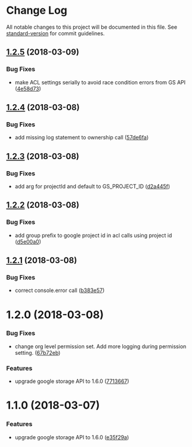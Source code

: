 # Change Log

All notable changes to this project will be documented in this file. See [standard-version](https://github.com/conventional-changelog/standard-version) for commit guidelines.

<a name="1.2.5"></a>
## [1.2.5](https://github.com/npm-wharf/k8s-bucketbrigade/compare/v1.2.4...v1.2.5) (2018-03-09)


### Bug Fixes

* make ACL settings serially to avoid race condition errors from GS API ([4e58d73](https://github.com/npm-wharf/k8s-bucketbrigade/commit/4e58d73))



<a name="1.2.4"></a>
## [1.2.4](https://github.com/npm-wharf/k8s-bucketbrigade/compare/v1.2.3...v1.2.4) (2018-03-08)


### Bug Fixes

* add missing log statement to ownership call ([57de6fa](https://github.com/npm-wharf/k8s-bucketbrigade/commit/57de6fa))



<a name="1.2.3"></a>
## [1.2.3](https://github.com/npm-wharf/k8s-bucketbrigade/compare/v1.2.2...v1.2.3) (2018-03-08)


### Bug Fixes

* add arg for projectId and default to GS_PROJECT_ID ([d2a445f](https://github.com/npm-wharf/k8s-bucketbrigade/commit/d2a445f))



<a name="1.2.2"></a>
## [1.2.2](https://github.com/npm-wharf/k8s-bucketbrigade/compare/v1.2.1...v1.2.2) (2018-03-08)


### Bug Fixes

* add group prefix to google project id in acl calls using project id ([d5e00a0](https://github.com/npm-wharf/k8s-bucketbrigade/commit/d5e00a0))



<a name="1.2.1"></a>
## [1.2.1](https://github.com/npm-wharf/k8s-bucketbrigade/compare/v1.2.0...v1.2.1) (2018-03-08)


### Bug Fixes

* correct console.error call ([b383e57](https://github.com/npm-wharf/k8s-bucketbrigade/commit/b383e57))



<a name="1.2.0"></a>
# 1.2.0 (2018-03-08)


### Bug Fixes

* change org level permission set. Add more logging during permission setting. ([67b72eb](https://github.com/npm-wharf/k8s-bucketbrigade/commit/67b72eb))


### Features

* upgrade google storage API to 1.6.0 ([7713667](https://github.com/npm-wharf/k8s-bucketbrigade/commit/7713667))



<a name="1.1.0"></a>
# 1.1.0 (2018-03-07)


### Features

* upgrade google storage API to 1.6.0 ([e35f29a](https://github.com/npm-wharf/k8s-bucketbrigade/commit/e35f29a))
